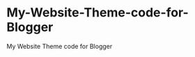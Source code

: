 # My-Website-Theme-code-for-Blogger
My Website Theme code for Blogger 
<img scr="path/website theme.JPG" width=100>
